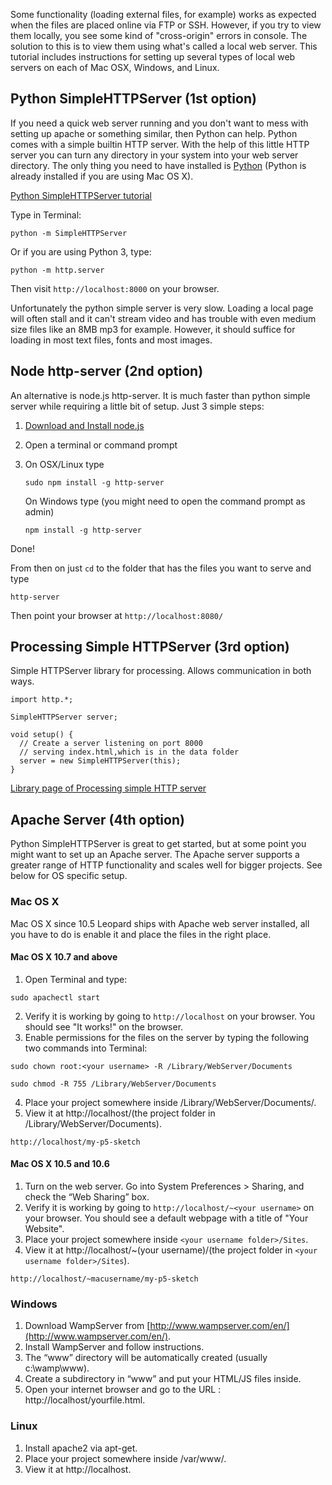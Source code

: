 Some functionality (loading external files, for example) works as expected when the files are placed online via FTP or SSH. However, if you try to view them locally, you see some kind of "cross-origin" errors in console. The solution to this is to view them using what's called a local web server. This tutorial includes instructions for setting up several types of local web servers on each of Mac OSX, Windows, and Linux.

## Python SimpleHTTPServer (1st option)

If you need a quick web server running and you don't want to mess with setting up apache or something similar, then Python can help. Python comes with a simple builtin HTTP server. With the help of this little HTTP server you can turn any directory in your system into your web server directory. The only thing you need to have installed is [Python](https://www.python.org/downloads/) (Python is already installed if you are using Mac OS X).

[Python SimpleHTTPServer tutorial](https://github.com/lmccart/itp-creative-js/wiki/SimpleHTTPServer)

Type in Terminal:
```
python -m SimpleHTTPServer
```

Or if you are using Python 3, type:
```
python -m http.server
```

Then visit `http://localhost:8000` on your browser.

Unfortunately the python simple server is very slow. Loading a local page will often stall and it can't stream video and has trouble with even medium size files like an 8MB mp3 for example. However, it should suffice for loading in most text files, fonts and most images.

## Node http-server (2nd option) 

An alternative is node.js http-server. It is much faster than python simple server while requiring a little bit of setup. Just 3 simple steps:

1.  [Download and Install node.js](https://nodejs.org/en/download/)
2.  Open a terminal or command prompt 
3.  On OSX/Linux type

        sudo npm install -g http-server

    On Windows type (you might need to open the command prompt as admin)

        npm install -g http-server
 
Done!

From then on just `cd` to the folder that has the files you want to serve and type 

    http-server

Then point your browser at `http://localhost:8080/`

## Processing Simple HTTPServer (3rd option) 
Simple HTTPServer library for processing. Allows communication in both ways.
```
import http.*;

SimpleHTTPServer server;

void setup() {
  // Create a server listening on port 8000
  // serving index.html,which is in the data folder
  server = new SimpleHTTPServer(this); 
}
```

[Library page of Processing simple HTTP server](https://transfluxus.github.io/SimpleHTTPServer/)


## Apache Server (4th option) 

Python SimpleHTTPServer is great to get started, but at some point you might want to set up an Apache server. The Apache server supports a greater range of HTTP functionality and scales well for bigger projects. See below for OS specific setup.

### Mac OS X

Mac OS X since 10.5 Leopard ships with Apache web server installed, all you have to do is enable it and place the files in the right place.

#### Mac OS X 10.7 and above

1. Open Terminal and type:
```
sudo apachectl start
```
2. Verify it is working by going to `http://localhost` on your browser. You should see "It works!" on the browser.
3. Enable permissions for the files on the server by typing the following two commands into Terminal:
```
sudo chown root:<your username> -R /Library/WebServer/Documents

sudo chmod -R 755 /Library/WebServer/Documents
```
4. Place your project somewhere inside /Library/WebServer/Documents/.
5. View it at http://localhost/(the project folder in /Library/WebServer/Documents).
```
http://localhost/my-p5-sketch
```

#### Mac OS X 10.5 and 10.6

1. Turn on the web server. Go into Sys­tem Pref­er­ences > Shar­ing, and check the “Web Shar­ing” box.
2. Verify it is working by going to `http://localhost/~<your username>` on your browser. You should see a default webpage with a title of "Your Website".
3. Place your project somewhere inside `<your username folder>/Sites`.
4. View it at http://localhost/~(your username)/(the project folder in `<your username folder>/Sites`).
```
http://localhost/~macusername/my-p5-sketch
```

### Windows

1. Download WampServer from [http://www.wampserver.com/en/](http://www.wampserver.com/en/).
2. Install WampServer and follow instructions.
3. The “www” directory will be automatically created (usually c:\wamp\www).
4. Create a subdirectory in “www” and put your HTML/JS files inside.
5. Open your internet browser and go to the URL : http://localhost/yourfile.html.


### Linux

1. Install apache2 via apt-get.
2. Place your project somewhere inside /var/www/.
3. View it at http://localhost.